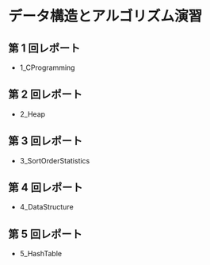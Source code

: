 # データ構造とアルゴリズム演習

## 第 1 回レポート

- 1_CProgramming

## 第 2 回レポート

- 2_Heap

## 第 3 回レポート

- 3_SortOrderStatistics

## 第 4 回レポート

- 4_DataStructure

## 第 5 回レポート

- 5_HashTable
